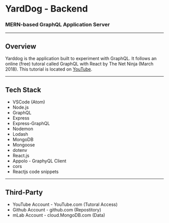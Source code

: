 # YardDog - Backend

### MERN-based GraphQL Application Server

---

## **Overview**

Yarddog is the application built to experiment with GraphQL.
It follows an online (free) tutoral called GraphQL with React by The Net Ninja (March 2018).
This tutorial is located on [YouTube](https://youtu.be/Y0lDGjwRYKw).

---

## **Tech Stack**

- VSCode (Atom)
- Node.js
- GraphQL
- Express
- Express-GraphQL
- Nodemon
- Lodash
- MongoDB
- Mongoose
- dotenv
- React.js
- Appolo - GraphyQL Client
- cors
- Reactjs code snippets

---

## **Third-Party**

- YouTube Account - YouTube.com (Tutoral Access)
- Github Account - github.com (Repostitory)
- mLab Account - cloud.MongoDB.com (Data)
